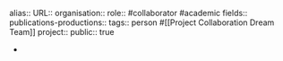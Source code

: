 alias::
URL::
organisation::
role:: #collaborator #academic 
fields::
publications-productions:: 
tags:: person #[[Project Collaboration Dream Team]] 
project::
public:: true

-